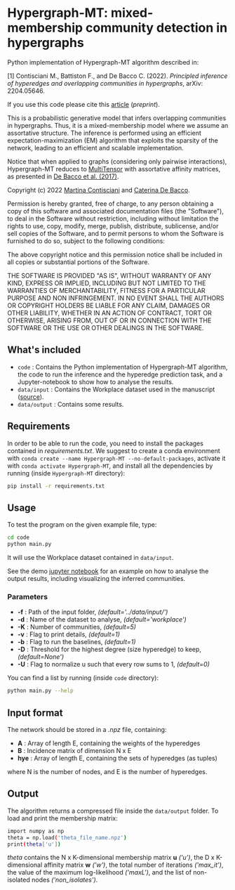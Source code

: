 # Hypergraph-MT: mixed-membership community detection in hypergraphs

Python implementation of Hypergraph-MT algorithm described in:

[1] Contisciani M., Battiston F., and De Bacco C. (2022). _Principled inference of hyperedges and overlapping communities in hypergraphs_, arXiv:
2204.05646.

If you use this code please cite this [article](https://arxiv.org/abs/2204.05646) (_preprint_).     

This is a probabilistic generative model that infers overlapping communities in hypergraphs. Thus, it is a mixed-membership model where we assume an assortative structure. The  inference is performed using an efficient expectation-maximization (EM) algorithm that exploits the sparsity of the network, leading to an efficient and scalable implementation.

Notice that when applied to graphs (considering only pairwise interactions), Hypergraph-MT reduces to [MultiTensor](https://github.com/cdebacco/MultiTensor) with assortative affinity matrices, as presented in [De Bacco et al. (2017)](https://journals.aps.org/pre/abstract/10.1103/PhysRevE.95.042317). 

Copyright (c) 2022 [Martina Contisciani](https://www.is.mpg.de/person/mcontisciani) and [Caterina De Bacco](http://cdebacco.com).

Permission is hereby granted, free of charge, to any person obtaining a copy of this software and associated documentation files (the "Software"), to deal in the Software without restriction, including without limitation the rights to use, copy, modify, merge, publish, distribute, sublicense, and/or sell copies of the Software, and to permit persons to whom the Software is furnished to do so, subject to the following conditions:

The above copyright notice and this permission notice shall be included in all copies or substantial portions of the Software.

THE SOFTWARE IS PROVIDED "AS IS", WITHOUT WARRANTY OF ANY KIND, EXPRESS OR IMPLIED, INCLUDING BUT NOT LIMITED TO THE WARRANTIES OF MERCHANTABILITY, FITNESS FOR A PARTICULAR PURPOSE AND NON INFRINGEMENT. IN NO EVENT SHALL THE AUTHORS OR COPYRIGHT HOLDERS BE LIABLE FOR ANY CLAIM, DAMAGES OR OTHER LIABILITY, WHETHER IN AN ACTION OF CONTRACT, TORT OR OTHERWISE, ARISING FROM, OUT OF OR IN CONNECTION WITH THE SOFTWARE OR THE USE OR OTHER DEALINGS IN THE SOFTWARE.

## What's included
- `code` : Contains the Python implementation of Hypergraph-MT algorithm, the code to run the inference and the hyperedge prediction task, and a Jupyter-notebook to show how to analyse the results.
- `data/input` : Contains the Workplace dataset used in the manuscript ([source](http://www.sociopatterns.org/datasets/contacts-in-a-workplace/)). 
- `data/output` : Contains some results.

## Requirements
In order to be able to run the code, you need to install the packages contained in *requirements.txt*. We suggest to create a conda environment with
`conda create --name Hypergraph-MT --no-default-packages`, activate it with `conda activate Hypergraph-MT`, and install all the dependencies by running (inside `Hypergraph-MT` directory):

```bash
pip install -r requirements.txt
```

## Usage
To test the program on the given example file, type:  

```bash
cd code
python main.py
```

It will use the Workplace dataset contained in `data/input`. 

See the demo [jupyter notebook](https://github.com/mcontisc/Hypergraph-MT/blob/main/code/analyse_results.ipynb) for an example on how to analyse the output results, including visualizing the inferred communities.

### Parameters
- **-f** : Path of the input folder, *(default='../data/input/')*
- **-d** : Name of the dataset to analyse, *(default='workplace')*
- **-K** : Number of communities, *(default=5)*
- **-v** : Flag to print details, *(default=1)*
- **-b** : Flag to run the baselines, *(default=1)*
- **-D** : Threshold for the highest degree (size hyperedge) to keep, *(default=None')*
- **-U** : Flag to normalize u such that every row sums to 1, *(default=0)*

You can find a list by running (inside `code` directory): 

```bash
python main.py --help
```

## Input format
The network should be stored in a *.npz* file, containing:

- **A** : Array of length E, containing the weights of the hyperedges
- **B** : Incidence matrix of dimension N x E
- **hye** : Array of length E, containing the sets of hyperedges (as tuples)

where N is the number of nodes, and E is the number of hyperedges.

## Output
The algorithm returns a compressed file inside the `data/output` folder. To load and print the membership matrix:

```bash
import numpy as np 
theta = np.load('theta_file_name.npz')
print(theta['u'])
```

_theta_ contains the N x K-dimensional membership matrix **u** *('u')*, the D x K-dimensional affinity matrix **w** *('w')*, the total number of iterations *('max_it')*, the value of the maximum log-likelihood *('maxL')*, and the list of non-isolated nodes *('non_isolates')*.  
